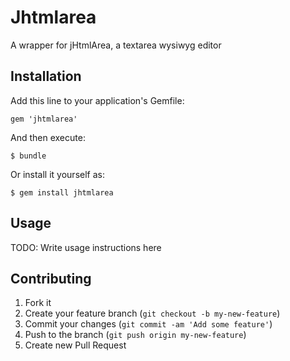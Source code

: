 # Jhtmlarea

A wrapper for jHtmlArea, a textarea wysiwyg editor

## Installation

Add this line to your application's Gemfile:

    gem 'jhtmlarea'

And then execute:

    $ bundle

Or install it yourself as:

    $ gem install jhtmlarea

## Usage

TODO: Write usage instructions here

## Contributing

1. Fork it
2. Create your feature branch (`git checkout -b my-new-feature`)
3. Commit your changes (`git commit -am 'Add some feature'`)
4. Push to the branch (`git push origin my-new-feature`)
5. Create new Pull Request
